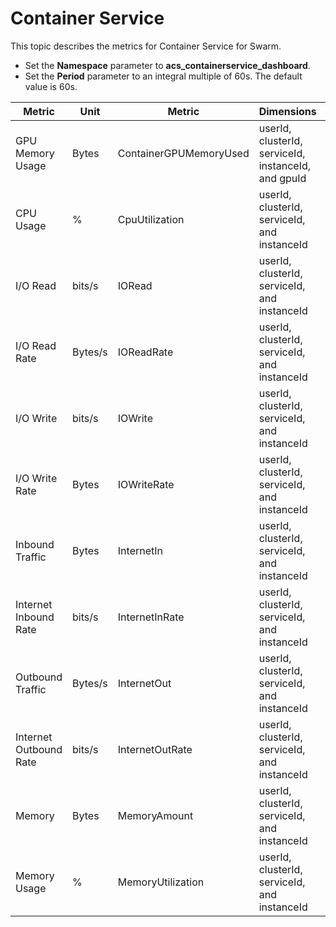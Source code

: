 # Container Service

This topic describes the metrics for Container Service for Swarm.

-   Set the **Namespace** parameter to **acs\_containerservice\_dashboard**.
-   Set the **Period** parameter to an integral multiple of 60s. The default value is 60s.

|Metric|Unit|Metric|Dimensions|Statistics|
|------|----|------|----------|----------|
|GPU Memory Usage|Bytes|ContainerGPUMemoryUsed|userId, clusterId, serviceId, instanceId, and gpuId|Average|
|CPU Usage|%|CpuUtilization|userId, clusterId, serviceId, and instanceId|Average, Minimum, and Maximum|
|I/O Read|bits/s|IORead|userId, clusterId, serviceId, and instanceId|Average, Minimum, and Maximum|
|I/O Read Rate|Bytes/s|IOReadRate|userId, clusterId, serviceId, and instanceId|Average, Minimum, and Maximum|
|I/O Write|bits/s|IOWrite|userId, clusterId, serviceId, and instanceId|Average, Minimum, and Maximum|
|I/O Write Rate|Bytes|IOWriteRate|userId, clusterId, serviceId, and instanceId|Average, Minimum, and Maximum|
|Inbound Traffic|Bytes|InternetIn|userId, clusterId, serviceId, and instanceId|Average, Sum, Minimum, and Maximum|
|Internet Inbound Rate|bits/s|InternetInRate|userId, clusterId, serviceId, and instanceId|Average, Minimum, and Maximum|
|Outbound Traffic|Bytes/s|InternetOut|userId, clusterId, serviceId, and instanceId|Average, Minimum, and Maximum|
|Internet Outbound Rate|bits/s|InternetOutRate|userId, clusterId, serviceId, and instanceId|Average, Minimum, and Maximum|
|Memory|Bytes|MemoryAmount|userId, clusterId, serviceId, and instanceId|Average, Minimum, and Maximum|
|Memory Usage|%|MemoryUtilization|userId, clusterId, serviceId, and instanceId|Average, Minimum, and Maximum|

